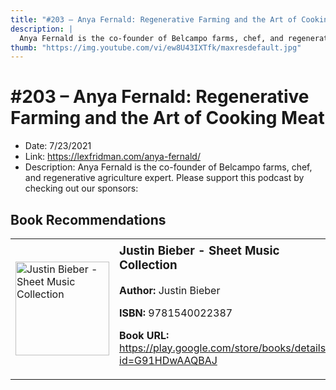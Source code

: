 ```yaml
---
title: "#203 – Anya Fernald: Regenerative Farming and the Art of Cooking Meat"
description: |
  Anya Fernald is the co-founder of Belcampo farms, chef, and regenerative agriculture expert. Please support this podcast by checking out our sponsors:"
thumb: "https://img.youtube.com/vi/ew8U43IXTfk/maxresdefault.jpg"
---
```


# #203 – Anya Fernald: Regenerative Farming and the Art of Cooking Meat

  - Date: 7/23/2021
  - Link: https://lexfridman.com/anya-fernald/
  - Description: Anya Fernald is the co-founder of Belcampo farms, chef, and regenerative agriculture expert. Please support this podcast by checking out our sponsors:

## Book Recommendations

<table style="border: none;"><tr style="border: none;"><td style="border: none;"><img src="https://books.google.com/books/content?id=G91HDwAAQBAJ&printsec=frontcover&img=1&zoom=1&edge=curl&source=gbs_api" alt="Justin Bieber - Sheet Music Collection" width="150" style="vertical-align: top;"></td><td style="border: none; vertical-align: top;"><h3 style='margin-top: 5'>Justin Bieber - Sheet Music Collection</h3><p><strong>Author:</strong> Justin Bieber</p><p><strong>ISBN:</strong> 9781540022387</p><p><strong>Book URL:</strong> <a href="https://play.google.com/store/books/details?id=G91HDwAAQBAJ">https://play.google.com/store/books/details?id=G91HDwAAQBAJ</a></p></td></tr></table>
